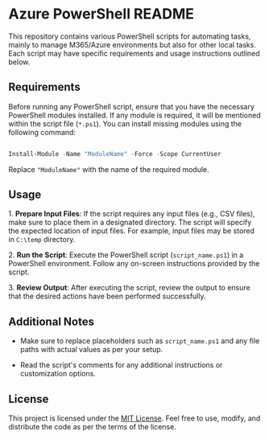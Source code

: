
# Azure PowerShell README

This repository contains various PowerShell scripts for automating tasks, mainly to manage M365/Azure environments but also for other local tasks. Each script may have specific requirements and usage instructions outlined below.

## Requirements

Before running any PowerShell script, ensure that you have the necessary PowerShell modules installed. If any module is required, it will be mentioned within the script file (`*.ps1`). You can install missing modules using the following command:

```powershell

Install-Module -Name "ModuleName" -Force -Scope CurrentUser

```

Replace `"ModuleName"` with the name of the required module.

## Usage

1\. **Prepare Input Files**: If the script requires any input files (e.g., CSV files), make sure to place them in a designated directory. The script will specify the expected location of input files. For example, input files may be stored in `C:\temp` directory.

2\. **Run the Script**: Execute the PowerShell script (`script_name.ps1`) in a PowerShell environment. Follow any on-screen instructions provided by the script.

3\. **Review Output**: After executing the script, review the output to ensure that the desired actions have been performed successfully.

## Additional Notes

- Make sure to replace placeholders such as `script_name.ps1` and any file paths with actual values as per your setup.

- Read the script's comments for any additional instructions or customization options.

## License

This project is licensed under the [MIT License](/LICENSE). Feel free to use, modify, and distribute the code as per the terms of the license.